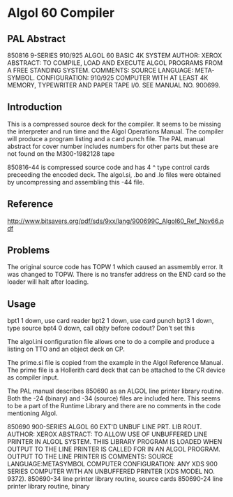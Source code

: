 # Algol 60 Compiler
## PAL Abstract
850816 9-SERIES  910/925 ALGOL 60 BASIC 4K SYSTEM
AUTHOR: XEROX
ABSTRACT:
TO COMPILE, LOAD AND EXECUTE ALGOL PROGRAMS FROM A FREE STANDING SYSTEM.
COMMENTS:
SOURCE LANGUAGE: META-SYMBOL. CONFIGURATION: 910/925 COMPUTER WITH AT LEAST 4K MEMORY,
TYPEWRITER AND PAPER TAPE I/0. SEE MANUAL NO. 900699.

## Introduction
This is a compressed source deck for the compiler.  It seems to be missing the 
interpreter and run time and the Algol Operations Manual.  The compiler will produce a 
program listing and a card punch file.  The PAL manual abstract for cover number includes
numbers for other parts but these are not found on the M300-1982128 tape

850816-44 is compressed source code and has 4 ^ type control cards preceeding the encoded deck.
The algol.si, .bo and .lo files were obtained by uncompressing and assembling this -44 file.

## Reference
http://www.bitsavers.org/pdf/sds/9xx/lang/900699C_Algol60_Ref_Nov66.pdf

## Problems
The original source code has TOPW 1 which caused an assmembly error. It was changed to TOPW.
There is no transfer address on the END card so the loader will halt after loading.

## Usage
bpt1 1	down, use card reader
bpt2 1	down, use card punch 
bpt3 1  down, type source 
bpt4 0  down, call objty before codout? Don't set this

The algol.ini configuration file allows one to do a compile and produce a listing on TTO and an
object deck on CP.

The prime.si file is copied from the example in the Algol Reference Manual.  The prime file is
a Hollerith card deck that can be attached to the CR device as compiler input.

The PAL manual describes 850690 as an ALGOL line printer library routine. Both the -24 (binary) 
and -34 (source) files are included here.  This seems to be a part of the Runtime Library and there
are no comments in the code mentioning Algol.

850690 900-SERIES ALGOL 60 EXT'D UNBUF LINE PRT. LIB ROUT.
AUTHOR: XEROX
ABSTRACT:
TO ALLOW USE OF UNBUFFERED LINE PRINTER IN ALGOL SYSTEM. THIIS LIBRARY PROGRAM IS LOADED WHEN OUTPUT TO THE LINE PRINTER IS CALLED FOR IN AN ALGOL PROGRAM. OUTPUT TO THE LINE PRINTER IS
COMMENTS:
SOURCE LANGUAGE:METASYMBOL COMPUTER CONFIGURATION: ANY XDS 900 SERIES COMPUTER WITH AN UNBUFFERED PRINTER (XDS MODEL NO. 9372).
850690-34  line printer library routine, source cards
850690-24  line printer library routine, binary
